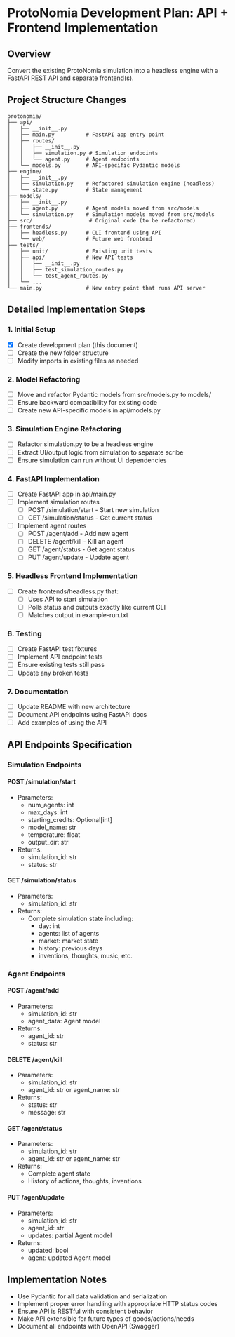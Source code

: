 # ProtoNomia Development Plan: API + Frontend Implementation

## Overview
Convert the existing ProtoNomia simulation into a headless engine with a FastAPI REST API and separate frontend(s).

## Project Structure Changes
```
protonomia/
├── api/
│   ├── __init__.py
│   ├── main.py          # FastAPI app entry point
│   ├── routes/
│   │   ├── __init__.py
│   │   ├── simulation.py # Simulation endpoints
│   │   └── agent.py     # Agent endpoints
│   └── models.py        # API-specific Pydantic models
├── engine/
│   ├── __init__.py
│   ├── simulation.py    # Refactored simulation engine (headless)
│   └── state.py         # State management
├── models/
│   ├── __init__.py
│   ├── agent.py         # Agent models moved from src/models
│   └── simulation.py    # Simulation models moved from src/models
├── src/                  # Original code (to be refactored)
├── frontends/
│   ├── headless.py      # CLI frontend using API
│   └── web/             # Future web frontend
├── tests/
│   ├── unit/            # Existing unit tests
│   ├── api/             # New API tests
│   │   ├── __init__.py
│   │   ├── test_simulation_routes.py
│   │   └── test_agent_routes.py
│   └── ...
└── main.py              # New entry point that runs API server
```

## Detailed Implementation Steps

### 1. Initial Setup
- [x] Create development plan (this document)
- [ ] Create the new folder structure
- [ ] Modify imports in existing files as needed

### 2. Model Refactoring
- [ ] Move and refactor Pydantic models from src/models.py to models/
- [ ] Ensure backward compatibility for existing code
- [ ] Create new API-specific models in api/models.py

### 3. Simulation Engine Refactoring
- [ ] Refactor simulation.py to be a headless engine
- [ ] Extract UI/output logic from simulation to separate scribe
- [ ] Ensure simulation can run without UI dependencies

### 4. FastAPI Implementation
- [ ] Create FastAPI app in api/main.py
- [ ] Implement simulation routes
  - [ ] POST /simulation/start - Start new simulation
  - [ ] GET /simulation/status - Get current status
- [ ] Implement agent routes
  - [ ] POST /agent/add - Add new agent
  - [ ] DELETE /agent/kill - Kill an agent
  - [ ] GET /agent/status - Get agent status
  - [ ] PUT /agent/update - Update agent

### 5. Headless Frontend Implementation
- [ ] Create frontends/headless.py that:
  - [ ] Uses API to start simulation
  - [ ] Polls status and outputs exactly like current CLI
  - [ ] Matches output in example-run.txt

### 6. Testing
- [ ] Create FastAPI test fixtures
- [ ] Implement API endpoint tests
- [ ] Ensure existing tests still pass
- [ ] Update any broken tests

### 7. Documentation
- [ ] Update README with new architecture
- [ ] Document API endpoints using FastAPI docs
- [ ] Add examples of using the API

## API Endpoints Specification

### Simulation Endpoints

#### POST /simulation/start
- Parameters:
  - num_agents: int
  - max_days: int
  - starting_credits: Optional[int]
  - model_name: str
  - temperature: float
  - output_dir: str
- Returns:
  - simulation_id: str
  - status: str

#### GET /simulation/status
- Parameters:
  - simulation_id: str
- Returns:
  - Complete simulation state including:
    - day: int
    - agents: list of agents
    - market: market state
    - history: previous days
    - inventions, thoughts, music, etc.

### Agent Endpoints

#### POST /agent/add
- Parameters:
  - simulation_id: str
  - agent_data: Agent model
- Returns:
  - agent_id: str
  - status: str

#### DELETE /agent/kill
- Parameters:
  - simulation_id: str
  - agent_id: str or agent_name: str
- Returns:
  - status: str
  - message: str

#### GET /agent/status
- Parameters:
  - simulation_id: str
  - agent_id: str or agent_name: str
- Returns:
  - Complete agent state
  - History of actions, thoughts, inventions

#### PUT /agent/update
- Parameters:
  - simulation_id: str
  - agent_id: str
  - updates: partial Agent model
- Returns:
  - updated: bool
  - agent: updated Agent model

## Implementation Notes
- Use Pydantic for all data validation and serialization
- Implement proper error handling with appropriate HTTP status codes
- Ensure API is RESTful with consistent behavior
- Make API extensible for future types of goods/actions/needs
- Document all endpoints with OpenAPI (Swagger) 